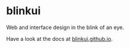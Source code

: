 # blinkui
Web and interface design in the blink of an eye.

Have a look at the docs at [blinkui.github.io](https://blinkui.github.io/).
